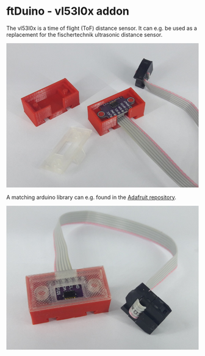 # ftDuino - vl53l0x addon

The vl53l0x is a time of flight (ToF) distance sensor. It can e.g. be
used as a replacement for the fischertechnik ultrasonic distance
sensor.

![All needed parts](parts.jpg)

A matching arduino library can e.g. found in the [Adafruit repository](https://github.com/adafruit/Adafruit_VL53L0X).

![Assembled sensor](assembled.jpg)

